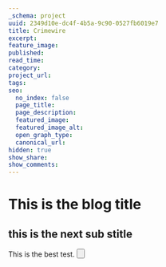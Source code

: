 ```yaml
---
_schema: project
uuid: 2349d10e-dc4f-4b5a-9c90-0527fb6019e7
title: Crimewire
excerpt:
feature_image:
published:
read_time:
category:
project_url:
tags:
seo:
  no_index: false
  page_title:
  page_description:
  featured_image:
  featured_image_alt:
  open_graph_type:
  canonical_url:
hidden: true
show_share:
show_comments:
---
```


# This is the blog title

## this is the next sub stitle

This is the best test. <Button label="hello world" />